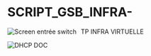# SCRIPT_GSB_INFRA-
TP INFRA VIRTUELLE 
<img src="https://cdn.discordapp.com/attachments/491854415322546178/1022887547828977674/unknown.png"
     alt="Screen entrée switch"
     style="float: left; margin-right: 10px;" />

<img src="https://cdn.discordapp.com/attachments/491854415322546178/1033039375065415780/Screenshot_2022-10-21_at_17.29.13.png"
     alt="DHCP DOC "
     style="float: left; margin-right: 10px;" />
